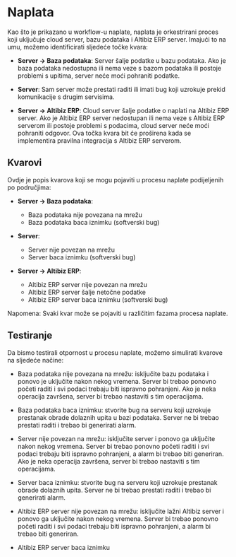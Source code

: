 # Naplata

Kao što je prikazano u workflow-u naplate, naplata je orkestrirani proces koji
uključuje cloud server, bazu podataka i Altibiz ERP server. Imajući to na umu,
možemo identificirati sljedeće točke kvara:

- **Server -> Baza podataka**: Server šalje podatke u bazu podataka. Ako je baza
  podataka nedostupna ili nema veze s bazom podataka ili postoje problemi s
  upitima, server neće moći pohraniti podatke.

- **Server**: Sam server može prestati raditi ili imati bug koji uzrokuje prekid
  komunikacije s drugim servisima.

- **Server -> Altibiz ERP**: Cloud server šalje podatke o naplati na Altibiz ERP
  server. Ako je Altibiz ERP server nedostupan ili nema veze s Altibiz ERP
  serverom ili postoje problemi s podacima, cloud server neće moći pohraniti
  odgovor. Ova točka kvara bit će proširena kada se implementira pravilna
  integracija s Altibiz ERP serverom.

## Kvarovi

Ovdje je popis kvarova koji se mogu pojaviti u procesu naplate podijeljenih po
područjima:

- **Server -> Baza podataka**:

  - Baza podataka nije povezana na mrežu
  - Baza podataka baca iznimku (softverski bug)

- **Server**:

  - Server nije povezan na mrežu
  - Server baca iznimku (softverski bug)

- **Server -> Altibiz ERP**:

  - Altibiz ERP server nije povezan na mrežu
  - Altibiz ERP server šalje netočne podatke
  - Altibiz ERP server baca iznimku (softverski bug)

Napomena: Svaki kvar može se pojaviti u različitim fazama procesa naplate.

## Testiranje

Da bismo testirali otpornost u procesu naplate, možemo simulirati kvarove na
sljedeće načine:

- Baza podataka nije povezana na mrežu: isključite bazu podataka i ponovo je
  uključite nakon nekog vremena. Server bi trebao ponovno početi raditi i svi
  podaci trebaju biti ispravno pohranjeni. Ako je neka operacija završena,
  server bi trebao nastaviti s tim operacijama.

- Baza podataka baca iznimku: stvorite bug na serveru koji uzrokuje prestanak
  obrade dolaznih upita u bazi podataka. Server ne bi trebao prestati raditi i
  trebao bi generirati alarm.

- Server nije povezan na mrežu: isključite server i ponovo ga uključite nakon
  nekog vremena. Server bi trebao ponovno početi raditi i svi podaci trebaju
  biti ispravno pohranjeni, a alarm bi trebao biti generiran. Ako je neka
  operacija završena, server bi trebao nastaviti s tim operacijama.

- Server baca iznimku: stvorite bug na serveru koji uzrokuje prestanak obrade
  dolaznih upita. Server ne bi trebao prestati raditi i trebao bi generirati
  alarm.

- Altibiz ERP server nije povezan na mrežu: isključite lažni Altibiz server i
  ponovo ga uključite nakon nekog vremena. Server bi trebao ponovno početi
  raditi i svi podaci trebaju biti ispravno pohranjeni, a alarm bi trebao biti
  generiran.

- Altibiz ERP server baca iznimku
